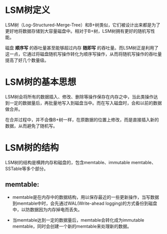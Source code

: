 # LSM树定义
LSM树（Log-Structured-Merge-Tree）和B+树类似，它们被设计出来都是为了更好地将数据存储到大容量磁盘中。相对于B+树，LSM树拥有更好的随机写性能。

磁盘 **顺序写** 的吞吐量甚至能够超过内存 **随即写** 的吞吐量。而LSM树正是利用了这一点，它通过将磁盘随机写操作转化为顺序写操作，从而将随机写操作的吞吐量提高了好几个数量级。

# LSM树的基本思想
LSM树会将所有的数据插入、修改、删除等操作保存在内存之中，当此类操作达到一定的数据量后，再批量地写入到磁盘当中。而在写入磁盘时，会和以前的数据做合并。

在合并过程中，并不会像B+树一样，在原数据的位置上修改，而是直接插入新的数据，从而避免了随机写。

# LSM树的结构
LSM树的结构是横跨内存和磁盘的，包含memtable、immutable memtable、SSTable等多个部分。

## memtable:

* memtable是在内存中的数据结构，用以保存最近的一些更新操作，当写数据到memtable中时，会先通过WAL(Write-ahead logging)的方式备份到磁盘中，以防数据因为内存掉电而丢失。

* 当memtable达到一定的数据量后，memtable会转化成为immutable memtable，同时会创建一个新的memtable来处理新的数据。
